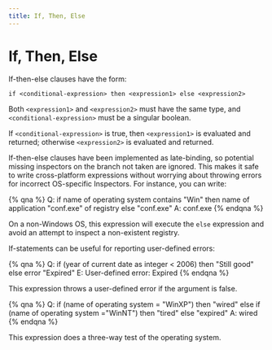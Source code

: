 ```yaml
---
title: If, Then, Else
---
```


# If, Then, Else

If-then-else clauses have the form:

````
if <conditional-expression> then <expression1> else <expression2>
````

Both `<expression1>` and `<expression2>` must have the same type, and
`<conditional-expression>` must be a singular boolean.

If `<conditional-expression>` is true, then `<expression1>` is evaluated and
returned; otherwise `<expression2>` is evaluated and returned.

If-then-else clauses have been implemented as late-binding, so potential missing
inspectors on the branch not taken are ignored. This makes it safe to write
cross-platform expressions without worrying about throwing errors for incorrect
OS-specific Inspectors. For instance, you can write:

{% qna %}
Q: if name of operating system contains "Win" then name of application "conf.exe" of registry else "conf.exe"
A: conf.exe
{% endqna %}

On a non-Windows OS, this expression will execute the `else` expression and
avoid an attempt to inspect a non-existent registry.

If-statements can be useful for reporting user-defined errors:

{% qna %}
Q: if (year of current date as integer < 2006) then "Still good" else error "Expired"
E: User-defined error: Expired
{% endqna %}

This expression throws a user-defined error if the argument is false.

{% qna %}
Q: if (name of operating system = "WinXP") then "wired" else if (name of operating system ="WinNT") then "tired" else "expired"
A: wired
{% endqna %}

This expression does a three-way test of the operating system.
